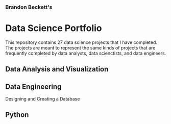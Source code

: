 ### Brandon Beckett's
# Data Science Portfolio

This repository contains 27 data science projects that I have completed. The projects are meant to represent the same kinds of projects that are frequently completed by data analysts, data scienctists, and data engineers.

## Data Analysis and Visualization


## Data Engineering

Designing and Creating a Database

## Python 


